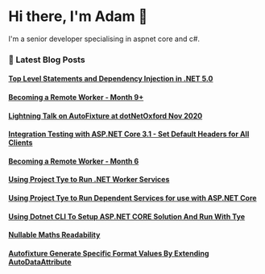 # Hi there, I'm Adam 👋

I'm a senior developer specialising in aspnet core and c#.

### 📙 Latest Blog Posts
<!--START_SECTION:feed-->
#### [Top Level Statements and Dependency Injection in .NET 5.0](http:&#x2F;&#x2F;adamstorr.azurewebsites.net&#x2F;blog&#x2F;top-level-statements-and-dependency-injection-in-net5.0)
#### [Becoming a Remote Worker - Month 9+](http:&#x2F;&#x2F;adamstorr.azurewebsites.net&#x2F;blog&#x2F;becoming-a-remote-worker-month-9-plus)
#### [Lightning Talk on AutoFixture at dotNetOxford Nov 2020](http:&#x2F;&#x2F;adamstorr.azurewebsites.net&#x2F;blog&#x2F;lightning-talk-on-autofixture-at-dotnetoxford-nov-2020)
#### [Integration Testing with ASP.NET Core 3.1 - Set Default Headers for All Clients](http:&#x2F;&#x2F;adamstorr.azurewebsites.net&#x2F;blog&#x2F;integration-testing-with-aspnetcore-3-1-set-default-headers-for-all-clients)
#### [Becoming a Remote Worker - Month 6](http:&#x2F;&#x2F;adamstorr.azurewebsites.net&#x2F;blog&#x2F;becoming-a-remote-worker-month-6)
#### [Using Project Tye to Run .NET Worker Services](http:&#x2F;&#x2F;adamstorr.azurewebsites.net&#x2F;blog&#x2F;using-project-tye-to-run-dotnet-worker-services)
#### [Using Project Tye to Run Dependent Services for use with ASP.NET Core](http:&#x2F;&#x2F;adamstorr.azurewebsites.net&#x2F;blog&#x2F;using-project-tye-to-run-dependent-services-for-use-with-aspnetcore)
#### [Using Dotnet CLI To Setup ASP.NET CORE Solution And Run With Tye](http:&#x2F;&#x2F;adamstorr.azurewebsites.net&#x2F;blog&#x2F;using-dotnet-cli-to-setup-aspnetcore-solution-and-run-with-tye)
#### [Nullable Maths Readability](http:&#x2F;&#x2F;adamstorr.azurewebsites.net&#x2F;blog&#x2F;nullable-maths-readability)
#### [Autofixture Generate Specific Format Values By Extending AutoDataAttribute](http:&#x2F;&#x2F;adamstorr.azurewebsites.net&#x2F;blog&#x2F;autofixture-generate-specific-format-values-by-extending-autodataattribute)
<!--END_SECTION:feed-->


<!--
**WestDiscGolf/WestDiscGolf** is a ✨ _special_ ✨ repository because its `README.md` (this file) appears on your GitHub profile.

Here are some ideas to get you started:

- 🔭 I’m currently working on ...
- 🌱 I’m currently learning ...
- 👯 I’m looking to collaborate on ...
- 🤔 I’m looking for help with ...
- 💬 Ask me about ...
- 📫 How to reach me: ...
- 😄 Pronouns: ...
- ⚡ Fun fact: ...
-->
